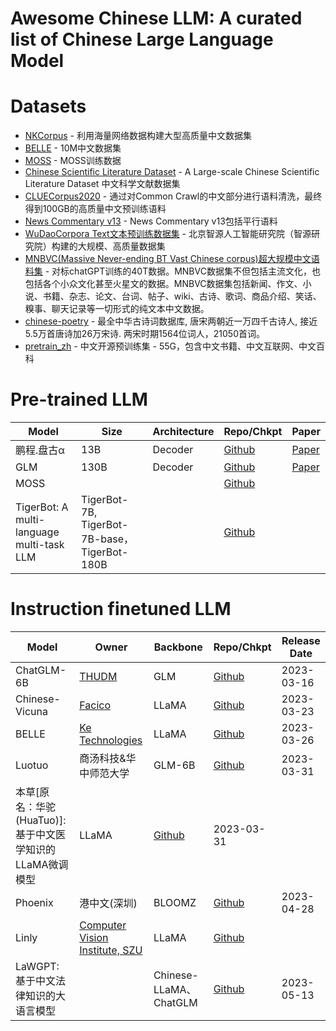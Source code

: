 # Awesome Chinese LLM: A curated list of Chinese Large Language Model

# Datasets

* [NKCorpus](https://gitee.com/lidongwen1997/nkunlp-preprocessing) - 利用海量网络数据构建大型高质量中文数据集
* [BELLE](https://github.com/LianjiaTech/BELLE/tree/main/data/10M) - 10M中文数据集
* [MOSS](https://github.com/OpenLMLab/MOSS#%E6%95%B0%E6%8D%AE) - MOSS训练数据
* [Chinese Scientific Literature Dataset](https://github.com/ydli-ai/CSL) - A Large-scale Chinese Scientific Literature Dataset 中文科学文献数据集
* [CLUECorpus2020](https://github.com/CLUEbenchmark/CLUECorpus2020/) - 通过对Common Crawl的中文部分进行语料清洗，最终得到100GB的高质量中文预训练语料
* [News Commentary v13](https://github.com/dbiir/UER-py/wiki/%E9%A2%84%E8%AE%AD%E7%BB%83%E6%95%B0%E6%8D%AE) - News Commentary v13包括平行语料
* [WuDaoCorpora Text文本预训练数据集](https://data.baai.ac.cn/details/WuDaoCorporaText) - 北京智源人工智能研究院（智源研究院）构建的大规模、高质量数据集
* [MNBVC(Massive Never-ending BT Vast Chinese corpus)超大规模中文语料集](https://github.com/esbatmop/MNBVC) - 对标chatGPT训练的40T数据。MNBVC数据集不但包括主流文化，也包括各个小众文化甚至火星文的数据。MNBVC数据集包括新闻、作文、小说、书籍、杂志、论文、台词、帖子、wiki、古诗、歌词、商品介绍、笑话、糗事、聊天记录等一切形式的纯文本中文数据。
* [chinese-poetry](https://github.com/chinese-poetry/chinese-poetry) - 最全中华古诗词数据库, 唐宋两朝近一万四千古诗人, 接近5.5万首唐诗加26万宋诗. 两宋时期1564位词人，21050首词。
* [pretrain_zh](https://github.com/TigerResearch/TigerBot#%E5%BC%80%E6%BA%90%E6%95%B0%E6%8D%AE%E9%9B%86) - 中文开源预训练集 - 55G，包含中文书籍、中文互联网、中文百科

# Pre-trained LLM

| Model | Size | Architecture | Repo/Chkpt | Paper | 
| ----- | ---- | ------------ | ----------- | ----- |
| 鹏程.盘古α | 13B | Decoder | [Github](https://github.com/huawei-noah/Pretrained-Language-Model) | [Paper](https://arxiv.org/pdf/2104.12369.pdf) |
| GLM | 130B | Decoder | [Github](https://github.com/THUDM/GLM-130B) | [Paper](https://arxiv.org/pdf/2210.02414.pdf) |
| MOSS | | | [Github](https://github.com/OpenLMLab/MOSS) |
| TigerBot: A multi-language multi-task LLM| TigerBot-7B, TigerBot-7B-base，TigerBot-180B| | [Github](https://github.com/TigerResearch/TigerBot) |

# Instruction finetuned LLM
| Model | Owner | Backbone | Repo/Chkpt | Release Date | 
| ----- | ---- | ------------ | ----------- | ----- |
| ChatGLM-6B| [THUDM](https://github.com/THUDM) | GLM | [Github](https://github.com/THUDM/ChatGLM-6B) | 2023-03-16 |
| Chinese-Vicuna | [Facico](https://github.com/Facico) | LLaMA | [Github](https://github.com/Facico/Chinese-Vicuna) | 2023-03-23 |
| BELLE | [Ke Technologies](https://github.com/LianjiaTech) | LLaMA | [Github](https://github.com/LianjiaTech/BELLE) | 2023-03-26 |
| Luotuo | 商汤科技&华中师范大学 | GLM-6B | [Github](https://github.com/LC1332/Luotuo-Chinese-LLM) | 2023-03-31|
| 本草[原名：华驼(HuaTuo)]: 基于中文医学知识的LLaMA微调模型 | LLaMA | [Github](https://github.com/SCIR-HI/Huatuo-Llama-Med-Chinese) | 2023-03-31 |
| Phoenix | 港中文(深圳) | BLOOMZ | [Github](https://github.com/FreedomIntelligence/LLMZoo) | 2023-04-28 |
| Linly | [Computer Vision Institute, SZU](https://github.com/CVI-SZU) | LLaMA | [Github](https://github.com/CVI-SZU/Linly) | |
| LaWGPT: 基于中文法律知识的大语言模型| | Chinese-LLaMA、ChatGLM|  [Github](https://github.com/pengxiao-song/LaWGPT) | 2023-05-13 |


